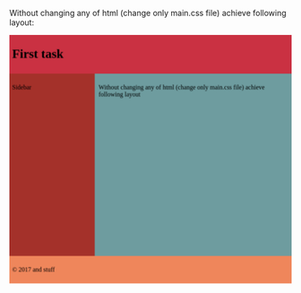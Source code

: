 Without changing any of html (change only main.css file) achieve following layout:

![Latout](./layout.png)
